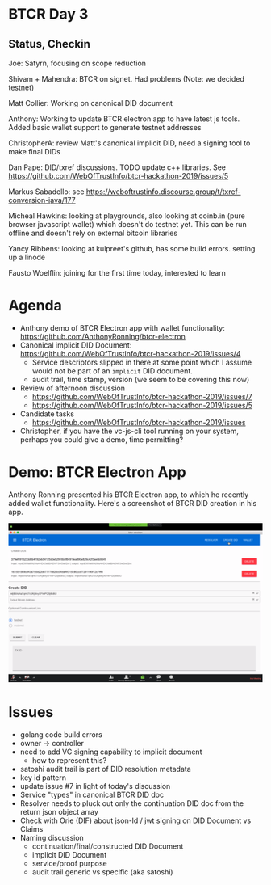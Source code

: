 # BTCR Day 3

## Status, Checkin

Joe: Satyrn, focusing on scope reduction 

Shivam + Mahendra: BTCR on signet. Had problems (Note: we decided testnet)

Matt Collier: Working on canonical DID document

Anthony: Working to update BTCR electron app to have latest js tools. Added basic wallet support to generate testnet addresses

ChristopherA: review Matt's canonical implicit DID, need a signing tool to make final DIDs

Dan Pape: DID/txref discussions. TODO update c++ libraries. See https://github.com/WebOfTrustInfo/btcr-hackathon-2019/issues/5

Markus Sabadello: see https://weboftrustinfo.discourse.group/t/txref-conversion-java/177

Micheal Hawkins: looking at playgrounds, also looking at coinb.in (pure browser javascript wallet) which doesn't do testnet yet. This can be run offline and doesn't rely on external bitcoin libraries

Yancy Ribbens: looking at kulpreet's github, has some build errors. setting up a linode

Fausto Woelflin: joining for the first time today, interested to learn

# Agenda
- Anthony demo of BTCR Electron app with wallet functionality: https://github.com/AnthonyRonning/btcr-electron
- Canonical implicit DID Document: https://github.com/WebOfTrustInfo/btcr-hackathon-2019/issues/4
    - Service descriptors slipped in there at some point which I assume would not be part of an `implicit` DID document.
    - audit trail, time stamp, version (we seem to be covering this now)
- Review of afternoon discussion
    - https://github.com/WebOfTrustInfo/btcr-hackathon-2019/issues/7
    - https://github.com/WebOfTrustInfo/btcr-hackathon-2019/issues/5
- Candidate tasks
    - https://github.com/WebOfTrustInfo/btcr-hackathon-2019/issues
- Christopher, if you have the vc-js-cli tool running on your system, perhaps you could give a demo, time permitting?

# Demo: BTCR Electron App 

Anthony Ronning presented his BTCR Electron app, to which he recently added wallet functionality. Here's a screenshot of BTCR DID creation in his app.

![Electron BTCR App Screenshot](anthony_electron_demo.png)

# Issues
- golang code build errors
- owner -> controller
- need to add VC signing capability to implicit document
    - how to represent this?
- satoshi audit trail is part of DID resolution metadata
- key id pattern
- update issue #7 in light of today's discussion
- Service "types" in canonical BTCR DID doc
- Resolver needs to pluck out only the continuation DID doc from the return json object array
- Check with Orie (DIF) about json-ld / jwt signing on DID Document vs Claims 
- Naming discussion
    - continuation/final/constructed DID Document
    - implicit DID Document
    - service/proof purpose
    - audit trail generic vs specific (aka satoshi)
